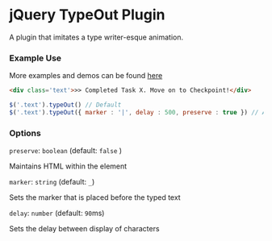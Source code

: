 # jQuery TypeOut Plugin

A plugin that imitates a type writer-esque animation.
 
### Example Use

More examples and demos can be found [here](http://darcyclarke.me/development/type-out-text/)

 ```html
<div class='text'>>> Completed Task X. Move on to Checkpoint!</div>
```
 
 ```js
 $('.text').typeOut() // Default
 $('.text').typeOut({ marker : '|', delay : 500, preserve : true }) // All options set
```

### Options


`preserve`: `boolean` (default: `false` )

Maintains HTML within the element

`marker`: `string` (default: `_`)

Sets the marker that is placed before the typed text

`delay`: `number` (default: `90`ms)

Sets the delay between display of characters
